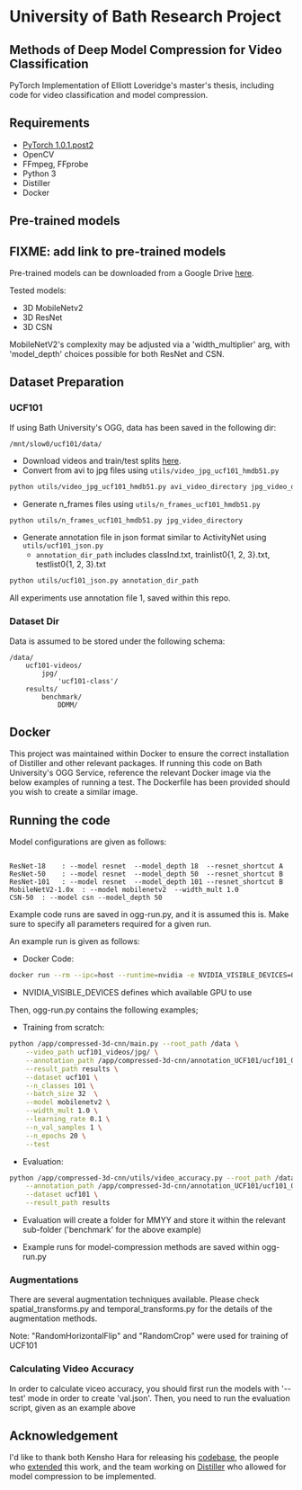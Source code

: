 # University of Bath Research Project

## Methods of Deep Model Compression for Video Classification

PyTorch Implementation of Elliott Loveridge's master's thesis, including code for video classification and model compression.

## Requirements

* [PyTorch 1.0.1.post2](http://pytorch.org/)
* OpenCV
* FFmpeg, FFprobe
* Python 3
* Distiller
* Docker

## Pre-trained models

## FIXME: add link to pre-trained models
Pre-trained models can be downloaded from a Google Drive [here]().

Tested models:
 - 3D MobileNetv2
 - 3D ResNet
 - 3D CSN

 MobileNetV2's complexity may be adjusted via a 'width_multiplier' arg, with 'model_depth' choices possible for both ResNet and CSN.

## Dataset Preparation

### UCF101

If using Bath University's OGG, data has been saved in the following dir:
```misc
/mnt/slow0/ucf101/data/
```

* Download videos and train/test splits [here](http://crcv.ucf.edu/data/UCF101.php).
* Convert from avi to jpg files using ```utils/video_jpg_ucf101_hmdb51.py```

```bash
python utils/video_jpg_ucf101_hmdb51.py avi_video_directory jpg_video_directory
```

* Generate n_frames files using ```utils/n_frames_ucf101_hmdb51.py```

```bash
python utils/n_frames_ucf101_hmdb51.py jpg_video_directory
```

* Generate annotation file in json format similar to ActivityNet using ```utils/ucf101_json.py```
  * ```annotation_dir_path``` includes classInd.txt, trainlist0{1, 2, 3}.txt, testlist0{1, 2, 3}.txt

```bash
python utils/ucf101_json.py annotation_dir_path
```

All experiments use annotation file 1, saved within this repo.

### Dataset Dir

Data is assumed to be stored under the following schema:
```misc
/data/
    ucf101-videos/
        jpg/
            'ucf101-class'/
    results/
        benchmark/
            DDMM/
```

## Docker

This project was maintained within Docker to ensure the correct installation of Distiller and other relevant packages. If running this code on Bath University's OGG Service, reference the relevant Docker image via the below examples of running a test. The Dockerfile has been provided should you wish to create a similar image.

## Running the code

Model configurations are given as follows:

```misc

ResNet-18	 : --model resnet  --model_depth 18  --resnet_shortcut A
ResNet-50	 : --model resnet  --model_depth 50  --resnet_shortcut B
ResNet-101	 : --model resnet  --model_depth 101 --resnet_shortcut B
MobileNetV2-1.0x  : --model mobilenetv2  --width_mult 1.0 
CSN-50  : --model csn --model_depth 50
```

Example code runs are saved in ogg-run.py, and it is assumed this is. Make sure to specify all parameters required for a given run.

An example run is given as follows:

- Docker Code:
```bash
docker run --rm --ipc=host --runtime=nvidia -e NVIDIA_VISIBLE_DEVICES=0 -v "$(pwd)":/app -v "/mnt/slow0/ucf101/data":/data elliottloveridge/distiller /app/ogg-run.sh
```

* NVIDIA_VISIBLE_DEVICES defines which available GPU to use

Then, ogg-run.py contains the following examples;

- Training from scratch:
```bash
python /app/compressed-3d-cnn/main.py --root_path /data \
    --video_path ucf101_videos/jpg/ \
    --annotation_path /app/compressed-3d-cnn/annotation_UCF101/ucf101_01.json \
    --result_path results \
    --dataset ucf101 \
    --n_classes 101 \
    --batch_size 32  \
    --model mobilenetv2 \
    --width_mult 1.0 \
    --learning_rate 0.1 \
    --n_val_samples 1 \
    --n_epochs 20 \
    --test
```

- Evaluation:
```bash
python /app/compressed-3d-cnn/utils/video_accuracy.py --root_path /data \
    --annotation_path /app/compressed-3d-cnn/annotation_UCF101/ucf101_01.json \
    --dataset ucf101 \
    --result_path results
```

* Evaluation will create a folder for MMYY and store it within the relevant sub-folder ('benchmark' for the above example)

* Example runs for model-compression methods are saved within ogg-run.py

### Augmentations

There are several augmentation techniques available. Please check spatial_transforms.py and temporal_transforms.py for the details of the augmentation methods.

Note: "RandomHorizontalFlip" and "RandomCrop" were used for training of UCF101

### Calculating Video Accuracy

In order to calculate viceo accuracy, you should first run the models with '--test' mode in order to create 'val.json'. Then, you need to run the evaluation script, given as an example above

## Acknowledgement
I'd like to thank both Kensho Hara for releasing his [codebase](https://github.com/kenshohara/3D-ResNets-PyTorch), the people who [extended](https://github.com/okankop/Efficient-3DCNNs) this work, and the team working on [Distiller](https://github.com/NervanaSystems/distiller) who allowed for model compression to be implemented.
